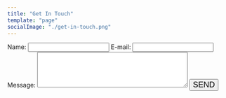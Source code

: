 ```yaml
---
title: "Get In Touch"
template: "page"
socialImage: "./get-in-touch.png"
---
```

<form class="contact-form" name="contactme" action="/pages/thankyou" method="POST" data-netlify="true">
<label for="name">Name:</label>
<input type="text" id="name" name="user_name" />
<label for="mail">E-mail:</label>
<input type="email" id="mail" name="user_mail" />
<label for="Note:">Message:</label>
<textarea id="msg" name="user_message" rows="5" cols="40"></textarea>
<button style="font-size: 18px;" type="submit">SEND</button>
</form>